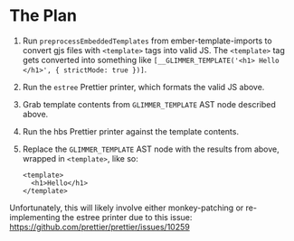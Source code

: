 # The Plan

1. Run `preprocessEmbeddedTemplates` from ember-template-imports to convert gjs files with `<template>` tags into valid JS. The `<template>` tag gets converted into something like `[__GLIMMER_TEMPLATE('<h1> Hello </h1>', { strictMode: true })]`.
1. Run the `estree` Prettier printer, which formats the valid JS above.
1. Grab template contents from `GLIMMER_TEMPLATE` AST node described above.
1. Run the hbs Prettier printer against the template contents.
1. Replace the `GLIMMER_TEMPLATE` AST node with the results from above, wrapped in `<template>`, like so:

   ```gts
   <template>
     <h1>Hello</h1>
   </template>
   ```

Unfortunately, this will likely involve either monkey-patching or re-implementing the estree printer due to this issue: https://github.com/prettier/prettier/issues/10259
